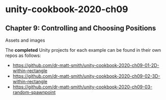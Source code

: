 # unity-cookbook-2020-ch09

## Chapter 9: Controlling and Choosing Positions

Assets and images

The **completed** Unity projects for each example can be found in their own repos as follows:

- https://github.com/dr-matt-smith/unity-cookbook-2020-ch09-01-2D-within-rectangle
- https://github.com/dr-matt-smith/unity-cookbook-2020-ch09-02-3D-within-rectangle
- https://github.com/dr-matt-smith/unity-cookbook-2020-ch09-03-random-spawnpoint
